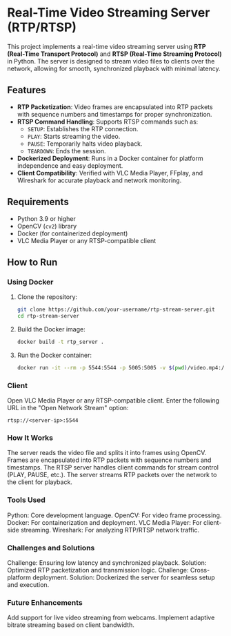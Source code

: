 # Real-Time Video Streaming Server (RTP/RTSP)

This project implements a real-time video streaming server using **RTP (Real-Time Transport Protocol)** and **RTSP (Real-Time Streaming Protocol)** in Python. The server is designed to stream video files to clients over the network, allowing for smooth, synchronized playback with minimal latency.

## Features
- **RTP Packetization**: Video frames are encapsulated into RTP packets with sequence numbers and timestamps for proper synchronization.
- **RTSP Command Handling**: Supports RTSP commands such as:
  - `SETUP`: Establishes the RTP connection.
  - `PLAY`: Starts streaming the video.
  - `PAUSE`: Temporarily halts video playback.
  - `TEARDOWN`: Ends the session.
- **Dockerized Deployment**: Runs in a Docker container for platform independence and easy deployment.
- **Client Compatibility**: Verified with VLC Media Player, FFplay, and Wireshark for accurate playback and network monitoring.

## Requirements
- Python 3.9 or higher
- OpenCV (`cv2`) library
- Docker (for containerized deployment)
- VLC Media Player or any RTSP-compatible client

## How to Run
### Using Docker
1. Clone the repository:
   ```bash
   git clone https://github.com/your-username/rtp-stream-server.git
   cd rtp-stream-server
2. Build the Docker image:
   ```bash
   docker build -t rtp_server .
3. Run the Docker container:
   ```bash
   docker run -it --rm -p 5544:5544 -p 5005:5005 -v $(pwd)/video.mp4:/home/kali/video.mp4 rtp_server
### Client
Open VLC Media Player or any RTSP-compatible client.
Enter the following URL in the "Open Network Stream" option:

    rtsp://<server-ip>:5544
### How It Works
The server reads the video file and splits it into frames using OpenCV.
Frames are encapsulated into RTP packets with sequence numbers and timestamps.
The RTSP server handles client commands for stream control (PLAY, PAUSE, etc.).
The server streams RTP packets over the network to the client for playback.

### Tools Used
Python: Core development language.
OpenCV: For video frame processing.
Docker: For containerization and deployment.
VLC Media Player: For client-side streaming.
Wireshark: For analyzing RTP/RTSP network traffic.
### Challenges and Solutions
Challenge: Ensuring low latency and synchronized playback.
Solution: Optimized RTP packetization and transmission logic.
Challenge: Cross-platform deployment.
Solution: Dockerized the server for seamless setup and execution.

### Future Enhancements
Add support for live video streaming from webcams.
Implement adaptive bitrate streaming based on client bandwidth.
